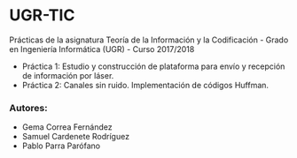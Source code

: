 # UGR-TIC

Prácticas de la asignatura Teoría de la Información y la Codificación - Grado en Ingeniería Informática (UGR) - Curso 2017/2018

- Práctica 1: Estudio y construcción de plataforma para envío y recepción de información por láser.
- Práctica 2: Canales sin ruido. Implementación de códigos Huffman.

### Autores:
- Gema Correa Fernández
- Samuel Cardenete Rodríguez
- Pablo Parra Parófano

